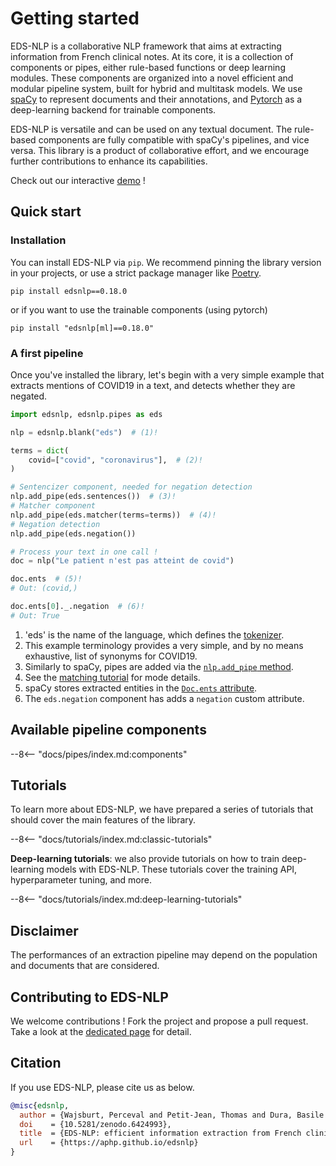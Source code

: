 # Getting started

EDS-NLP is a collaborative NLP framework that aims at extracting information from French clinical notes.
At its core, it is a collection of components or pipes, either rule-based functions or
deep learning modules. These components are organized into a novel efficient and modular pipeline system, built for hybrid and multitask models. We use [spaCy](https://spacy.io) to represent documents and their annotations, and [Pytorch](https://pytorch.org/) as a deep-learning backend for trainable components.

EDS-NLP is versatile and can be used on any textual document. The rule-based components are fully compatible with spaCy's pipelines, and vice versa. This library is a product of collaborative effort, and we encourage further contributions to enhance its capabilities.

Check out our interactive [demo](https://aphp.github.io/edsnlp/demo/) !

## Quick start

### Installation

You can install EDS-NLP via `pip`. We recommend pinning the library version in your projects, or use a strict package manager like [Poetry](https://python-poetry.org/).

```{: data-md-color-scheme="slate" }
pip install edsnlp==0.18.0
```

or if you want to use the trainable components (using pytorch)

```{: data-md-color-scheme="slate" }
pip install "edsnlp[ml]==0.18.0"
```

### A first pipeline

Once you've installed the library, let's begin with a very simple example that extracts mentions of COVID19 in a text, and detects whether they are negated.

```python
import edsnlp, edsnlp.pipes as eds

nlp = edsnlp.blank("eds")  # (1)!

terms = dict(
    covid=["covid", "coronavirus"],  # (2)!
)

# Sentencizer component, needed for negation detection
nlp.add_pipe(eds.sentences())  # (3)!
# Matcher component
nlp.add_pipe(eds.matcher(terms=terms))  # (4)!
# Negation detection
nlp.add_pipe(eds.negation())

# Process your text in one call !
doc = nlp("Le patient n'est pas atteint de covid")

doc.ents  # (5)!
# Out: (covid,)

doc.ents[0]._.negation  # (6)!
# Out: True
```

1. 'eds' is the name of the language, which defines the [tokenizer](/tokenizers).
2. This example terminology provides a very simple, and by no means exhaustive, list of synonyms for COVID19.
3. Similarly to spaCy, pipes are added via the [`nlp.add_pipe` method](https://spacy.io/api/language#add_pipe).
4. See the [matching tutorial](tutorials/matching-a-terminology.md) for mode details.
5. spaCy stores extracted entities in the [`Doc.ents` attribute](https://spacy.io/api/doc#ents).
6. The `eds.negation` component has adds a `negation` custom attribute.

## Available pipeline components

--8<-- "docs/pipes/index.md:components"

## Tutorials

To learn more about EDS-NLP, we have prepared a series of tutorials that should cover the main features of the library.

--8<-- "docs/tutorials/index.md:classic-tutorials"

**Deep-learning tutorials**: we also provide tutorials on how to train deep-learning models with EDS-NLP. These tutorials cover the training API, hyperparameter tuning, and more.

--8<-- "docs/tutorials/index.md:deep-learning-tutorials"

## Disclaimer

The performances of an extraction pipeline may depend on the population and documents that are considered.

## Contributing to EDS-NLP

We welcome contributions ! Fork the project and propose a pull request.
Take a look at the [dedicated page](https://aphp.github.io/edsnlp/latest/contributing/) for detail.

## Citation

If you use EDS-NLP, please cite us as below.

```bibtex
@misc{edsnlp,
  author = {Wajsburt, Perceval and Petit-Jean, Thomas and Dura, Basile and Cohen, Ariel and Jean, Charline and Bey, Romain},
  doi    = {10.5281/zenodo.6424993},
  title  = {EDS-NLP: efficient information extraction from French clinical notes},
  url    = {https://aphp.github.io/edsnlp}
}
```
